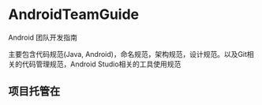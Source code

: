 # AndroidTeamGuide

Android 团队开发指南

主要包含代码规范(Java, Android)，命名规范，架构规范，设计规范。以及Git相关的代码管理规范，Android Studio相关的工具使用规范

## 项目托管在
